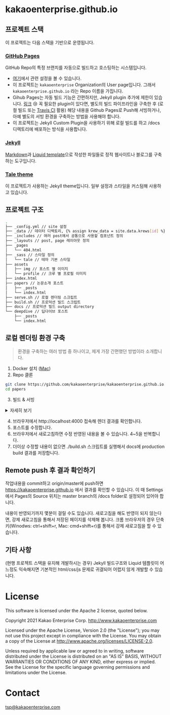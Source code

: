 # kakaoenterprise.github.io

## 프로젝트 스택
이 프로젝트는 다음 스택을 기반으로 운영됩니다.

### [GitHub Pages](https://pages.github.com/)
GitHub Repo의 특정 브랜치를 자동으로 빌드하고 호스팅하는 시스템입니다.
* [여기](https://github.com/kakaoenterprise/kakaoenterprise.github.io/settings)에서 관련 설정을 볼 수 있습니다.
* 이 프로젝트는 `kakaoenterprise` Organization의 User page입니다. 그래서 `kakaoenterprise.github.io` 라는 Repo 이름을 가집니다. 
* Gihub Pages는 자동 빌드 기능은 간편하지만, Jekyll plugin 추가에 제한이 있습니다. [링크](https://jekyllrb.com/docs/plugins/installation/) 😢 꼭 필요한 plugin이 있다면, 별도의 빌드 파이프라인을 구축한 후 (로컬 빌드 또는 [Travis CI](https://docs.travis-ci.com/user/deployment/pages/) 활용) 해당 내용을 Github Pages로 Push해 서빙하거나, 아예 별도의 서빙 환경을 구축하는 방법을 사용해야 합니다.
* 이 프로젝트는 Jekyll Custom Plugin을 사용하기 위해 로컬 빌드를 하고 /docs 디렉토리에 배포하는 방식을 사용합니다.

### [Jekyll](https://jekyllrb.com/)
[Markdown](https://daringfireball.net/projects/markdown/)과 [Liquid template](https://github.com/Shopify/liquid/wiki)으로 작성한 파일들로 정적 웹사이트나 블로그를 구축하는 도구입니다.

### [Tale theme](https://github.com/chesterhow/tale)
이 프로젝트가 사용하는 Jekyll theme입니다. 일부 설정과 스타일을 커스텀해 사용하고 있습니다.

## 프로젝트 구조
```sh
.
├── _config.yml // site 설정
├── _data // 데이터 디렉토리, {% assign krew_data = site.data.krews[id] %} 와 같이 사용.
├── _includes // 여러 post에서 공통으로 사용할 컴포넌트 정의
├── _layouts // post, page 레이아웃 정의
├── _pages
│   └── 404.html
├── _sass // 스타일 정의
│   └── tale // 테마 기본 스타일
├── assets
│   ├── img // 포스트 별 이미지
│   └── profile // 크루 별 프로필 이미지
├── index.html
├── papers // 논문소개 포스트
│   ├── _posts
│   └── index.html
├── serve.sh // 로컬 렌더링 스크립트
├── build.sh // 프로덕션 빌드 스크립트
├── docs // 프로덕션 빌드 output directory
└── deepdive // 딥다이브 포스트
    ├── _posts
    └── index.html
```

## 로컬 렌더링 환경 구축
> 환경을 구축하는 여러 방법 중 하나이고, 제게 가장 간편했던 방법이라 소개합니다.

1. Docker 설치 ([Mac](https://docs.docker.com/docker-for-mac/install/))
2. Repo 클론
```sh
git clone https://github.com/kakaoenterprise/kakaoenterprise.github.io.git papers
cd papers
```
3. 빌드 & 서빙

<details>
<summary>자세히 보기</summary>

```sh
./serve.sh
Fetching gem metadata from https://rubygems.org/..........
Fetching gem metadata from https://rubygems.org/.
Resolving dependencies...
Fetching rake 12.3.3
Installing rake 12.3.3
Fetching public_suffix 4.0.6
Installing public_suffix 4.0.6
Fetching addressable 2.7.0
Installing addressable 2.7.0
Using bundler 2.0.2
Fetching colorator 1.1.0
Installing colorator 1.1.0
Fetching concurrent-ruby 1.1.8
Installing concurrent-ruby 1.1.8
Fetching eventmachine 1.2.7
Installing eventmachine 1.2.7 with native extensions
Fetching http_parser.rb 0.6.0
Installing http_parser.rb 0.6.0 with native extensions
Fetching em-websocket 0.5.2
Installing em-websocket 0.5.2
Fetching ffi 1.15.0
Installing ffi 1.15.0 with native extensions
Fetching forwardable-extended 2.6.0
Installing forwardable-extended 2.6.0
Fetching i18n 1.8.10
Installing i18n 1.8.10
Fetching sassc 2.4.0
Installing sassc 2.4.0 with native extensions
^CFetching jekyll-sass-converter 2.1.0
Installing jekyll-sass-converter 2.1.0
Fetching rb-fsevent 0.10.4
Installing rb-fsevent 0.10.4
Fetching rb-inotify 0.10.1
Installing rb-inotify 0.10.1
Fetching listen 3.5.1
Installing listen 3.5.1
Fetching jekyll-watch 2.2.1
Installing jekyll-watch 2.2.1
Fetching rexml 3.2.5
Installing rexml 3.2.5
Fetching kramdown 2.3.1
Installing kramdown 2.3.1
Fetching kramdown-parser-gfm 1.1.0
Installing kramdown-parser-gfm 1.1.0
Fetching liquid 4.0.3
Installing liquid 4.0.3
Fetching mercenary 0.4.0
Installing mercenary 0.4.0
Fetching pathutil 0.16.2
Installing pathutil 0.16.2
Fetching rouge 3.26.0
Installing rouge 3.26.0
Fetching safe_yaml 1.0.5
Installing safe_yaml 1.0.5
Fetching unicode-display_width 1.7.0
Installing unicode-display_width 1.7.0
Fetching terminal-table 2.0.0
Installing terminal-table 2.0.0
Fetching jekyll 4.2.0
Installing jekyll 4.2.0
Fetching jekyll-feed 0.15.1
Installing jekyll-feed 0.15.1
Fetching jekyll-paginate 1.1.0
Installing jekyll-paginate 1.1.0
Fetching jekyll-seo-tag 2.7.1
Installing jekyll-seo-tag 2.7.1
Using tale 0.2.1 from source at `.`
Bundle complete! 3 Gemfile dependencies, 33 gems now installed.
Bundled gems are installed into `/usr/local/bundle`
ruby 2.6.3p62 (2019-04-16 revision 67580) [x86_64-linux-musl]
Configuration file: /srv/jekyll/_config.yml
            Source: /srv/jekyll
       Destination: /srv/jekyll/_site
 Incremental build: disabled. Enable with --incremental
      Generating...
       Jekyll Feed: Generating feed for posts
                    done in 8.379 seconds.
 Auto-regeneration: enabled for '/srv/jekyll'
    Server address: http://0.0.0.0:4000
  Server running... press ctrl-c to stop.
```
</details>

4. 브라우저에서 http://localhost:4000 접속해 렌더 결과를 확인합니다.
5. 포스트를 수정합니다.
6. 브라우저에서 새로고침하면 수정 반영된 내용을 볼 수 있습니다. 4~5을 반복합니다.
7. 더이상 수정할 내용이 없으면 ./build.sh 스크립트를 실행해서 docs에 production build 결과를 저장합니다.

## Remote push 후 결과 확인하기
작업내용을 commit하고 origin/master에 push하면 https://kakaoenterprise.github.io 에서 결과를 확인할 수 있습니다.
이 때 Settings에서 Pages의 Source 위치는 master branch의 /docs folder로 설정되어 있어야 합니다.

내용이 반영되기까지 몇분이 걸릴 수도 있습니다. 새로고침을 해도 반영이 되지 않는다면, 강제 새로고침을 통해서 저장된 페이지를 삭제해 봅니다.
크롬 브라우저의 경우 단축키(Winodws: ctrl+shift+r, Mac: cmd+shift+r)를 통해서 강제 새로고침을 할 수 있습니다.

## 기타 사항
(현행 프로젝트 스택을 유지해 개발하시는 경우) Jekyll 빌드구조와 Liquid 템플릿이 어느정도 익숙해지면 기본적인 html/css/js 문제로 귀결되어 어렵지 않게 개발할 수 있습니다.

# License
This software is licensed under the Apache 2 license, quoted below.

Copyright 2021 Kakao Enterprise Corp. http://www.kakaoenterprise.com

Licensed under the Apache License, Version 2.0 (the "License"); you may not use this project except in compliance with the License. You may obtain a copy of the License at http://www.apache.org/licenses/LICENSE-2.0.

Unless required by applicable law or agreed to in writing, software distributed under the License is distributed on an "AS IS" BASIS, WITHOUT WARRANTIES OR CONDITIONS OF ANY KIND, either express or implied. See the License for the specific language governing permissions and limitations under the License.

# Contact

tsp@kakaoenterprise.com
